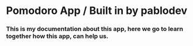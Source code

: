 # Pomodoro App / Built in by pablodev

### This is my documentation about this app, here we go to learn together how this app, can help us.